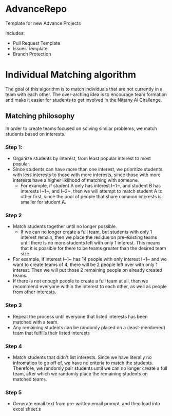 # AdvanceRepo
Template for new Advance Projects

Includes:
- Pull Request Template
- Issues Template
- Branch Protection

# Individual Matching algorithm
The goal of this algorithm is to match individuals that are not currently in a team with each other. The over-arching idea is to encourage team formation and make it easier for students to get involved in the Nittany Ai Challenge.

## Matching philosophy
In order to create teams focused on solving similar problems, we match students based on interests.
### Step 1:
* Organize students by interest, from least popular interest to most popular. 
* Since students can have more than one interest, we prioritize students with less interests to those with more interests, since those with more interests have a higher liklihood of matching with someone.
    * For example, if student A only has interest I~1~, and student B has interests I~1~, and I~2~, then we will attempt to match student A to other first, since the pool of people that share common interests is smaller for student A.

### Step 2
* Match students together until no longer possible. 
    * If we can no longer create a full team, but students with only 1 interest remain, then we place the residue on pre-existing teams until there is no more students left with only 1 interest. This means that it is possible for there to be teams greater than the desired team size.
* For example, if interest I~1~ has 14 people with only interest I~1~ and we want to create teams of 4, there will be 2 people left over with only 1 interest. Then we will put those 2 remaining people on already created teams.
* If there is not enough people to create a full team at all, then we recommend everyone within the interest to each other, as well as people from other interests.

### Step 3
* Repeat the process until everyone that listed interests has been matched with a team. 
* Any remaining students can be randomly placed on a (least-membered) team that fulfills their listed interests

### Step 4
* Match students that didn't list interests. Since we have literally no infromation to go off of, we have no criteria to match the students. Therefore, we randomly pair students until we can no longer create a full team, after which we randomly place the remaining students on matched teams. 

### Step 5
* Generate email text from pre-written email prompt, and then load into excel sheet.s
